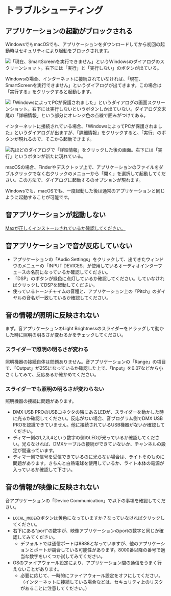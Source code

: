 # トラブルシューティング

## アプリケーションの起動がブロックされる

WindowsでもmacOSでも、アプリケーションをダウンロードしてから初回の起動時はセキュリティにより起動をブロックされます。

![「現在、SmartScreenを実行できません」というWindowsのダイアログのスクリーンショット。右下には「実行」と「実行しない」のボタンが出ている。](../img/windowsdefender1.png)

Windowsの場合、インターネットに接続されていなければ、「現在、SmartScreenを実行できません」というダイアログが出てきます。この場合は「実行する」をクリックすると起動します。

![「WindowsによってPCが保護されました」というダイアログの画面スクリーンショット。右下には実行しないというボタンしか出ていない。ダイアログ文末尾の「詳細情報」という部分にオレンジ色の点線で囲みがつけてある。](../img/windowsdefender2.png)

インターネットに接続されている場合、「WindowsによってPCが保護されました」というダイアログが出ますが、「詳細情報」をクリックすると、「実行」のボタンが現れるので、そこから起動できます。

![先ほどのダイアログで「詳細情報」をクリックした後の画面。右下には「実行」というボタンが新たに現れている。](../img/windowsdefender3.png)

macOSの場合、Finderやデスクトップ上で、アプリケーションのファイルをダブルクリックでなく右クリックのメニューから「開く」を選択して起動してください。この方法で、ダイアログに起動するのオプションが現れます。

Windowsでも、macOSでも、一度起動した後は通常のアプリケーションと同じように起動することが可能です。

## 音アプリケーションが起動しない

[Maxが正しくインストールされているか確認してください。](../Preparation/Software/index.md#cycling-74-max)

## 音アプリケーションで音が反応していない

- アプリケーションの「Audio Settings」をクリックして、出てきたウィンドウのメニューの「INPUT DEVICES」が使用しているオーディオインターフェースの名前になっているか確認してください。
- 「DSP」のボタンが緑色に点灯しているか確認してください。していなければクリックしてDSPを起動してください。
- 使っているトーンチャイムの音程と、アプリケーション上の「Pitch」のダイヤルの音名が一致しているか確認してください。

## 音の情報が照明に反映されない

まず。音アプリケーションのLight Brightnessのスライダーをドラッグして動かした時に照明の明るさが変わるかをチェックしてください。

### スライダーで照明の明るさが変わる

照明機器の接続自体は問題ありません。音アプリケーションの「Range」の項目で、「Output」が255になっているか確認した上で、「Input」を0.07などから小さくしてみて、反応あるか確かめてください。

### スライダーでも照明の明るさが変わらない

照明機器の接続に問題があります。

- DMX USB PROのUSBコネクタの隣にあるLEDが、スライダーを動かした時に光るか確認してください。反応がない場合、音プログラム側でDMX USB PROを認識できていません。他に接続されているUSB機器がないか確認してください。
- ディマー側の1,2,3,4という数字の側のLEDが光っているか確認してください。光らなければ、DMXケーブルの接続ができていないか、チャンネルの設定が間違っています。
- ディマー側で信号を受信できているのに光らない場合は、ライトそのものに問題があります。きちんと白熱電球を使用しているか、ライト本体の電源が入っているか確認して下さい。

## 音の情報が映像に反映されない

音アプリケーションの「Device Communication」で以下の事項を確認してください。

- `LOCAL_MODE`のボタンは黄色になっていますか？なっていなければクリックしてください。
- 右下にある"port"の数字が、映像アプリケーションのportの数字と同じか確認してみてください。
    - デフォルトでは通信ポートは8888となっていますが、他のアプリケーションとポートが競合している可能性があります。8000番以降の番号で適当な数字をいくつか試してみてください。
- OSのファイアウォール設定により、アプリケーション間の通信をうまく行えないことがあります。
    - 必要に応じて、一時的にファイアウォール設定をオフにしてください。（インターネットに接続している場合などは、セキュリティ上のリスクがあることに注意してください。）
